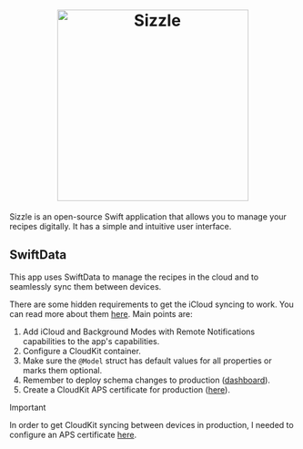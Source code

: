 <h1 align="center">
    <picture>
        <img src="https://user-images.githubusercontent.com/7659/174594540-5e29e523-396a-465b-9a6e-6cab5b15a568.svg" alt="Sizzle" width="336">
    </picture>
</h1>

Sizzle is an open-source Swift application that allows you to manage your recipes
digitally. It has a simple and intuitive user interface.

## SwiftData

This app uses SwiftData to manage the recipes in the cloud and to seamlessly sync
them between devices.

There are some hidden requirements to get the iCloud syncing to work. You can read
more about them [here](https://www.hackingwithswift.com/quick-start/swiftdata/how-to-sync-swiftdata-with-icloud).
Main points are:

1. Add iCloud and Background Modes with Remote Notifications capabilities to the
   app's capabilities.
1. Configure a CloudKit container.
1. Make sure the `@Model` struct has default values for all properties or marks them optional.
1. Remember to deploy schema changes to production ([dashboard](https://icloud.developer.apple.com/dashboard)).
1. Create a CloudKit APS certificate for production ([here](https://developer.apple.com/account/resources/certificates/list)).

> [!IMPORTANT]
> In order to get CloudKit syncing between devices in production, I needed to
> configure an APS certificate [here](https://developer.apple.com/account/resources/certificates/list).
